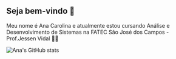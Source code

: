 <h2> Seja bem-vindo 👋 </h2>

<p> Meu nome é Ana Carolina e atualmente estou cursando Análise e Desenvolvimento de Sistemas na FATEC São José dos Campos - Prof.Jessen Vidal 👩‍💻 </p>
 
 ![Ana's GitHub stats](https://github-readme-stats.vercel.app/api?username=AnaCarolinaNeves&show_icons=true&theme=dracula&include_all_commits=true&count_private=true)
 
